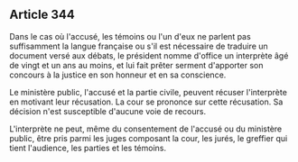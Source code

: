 Article 344
----
Dans le cas où l'accusé, les témoins ou l'un d'eux ne parlent pas suffisamment
la langue française ou s'il est nécessaire de traduire un document versé aux
débats, le président nomme d'office un interprète âgé de vingt et un ans au
moins, et lui fait prêter serment d'apporter son concours à la justice en son
honneur et en sa conscience.

Le ministère public, l'accusé et la partie civile, peuvent récuser l'interprète
en motivant leur récusation. La cour se prononce sur cette récusation. Sa
décision n'est susceptible d'aucune voie de recours.

L'interprète ne peut, même du consentement de l'accusé ou du ministère public,
être pris parmi les juges composant la cour, les jurés, le greffier qui tient
l'audience, les parties et les témoins.

